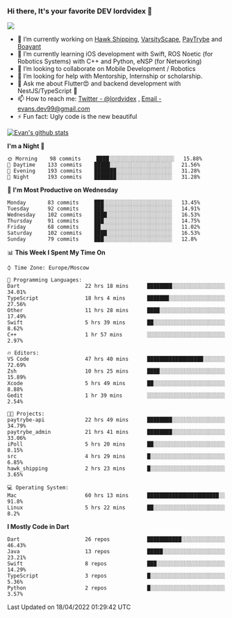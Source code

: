 ### Hi there, It's your favorite DEV lordvidex 👋
<img src="https://komarev.com/ghpvc/?username=lordvidex&label=Views&color=blue&style=plastic" />
<!--
**lordvidex/lordvidex** is a ✨ _special_ ✨ repository because its `README.md` (this file) appears on your GitHub profile.
Here are some ideas to get you started:
-->

- 🔭 I’m currently working on [Hawk Shipping](https://hawkshipping.com), [VarsityScape](https://varsityscape.com), [PayTrybe](https://www.paytrybe.com) and [Boayant](https://www.github.com/boayant-dev)
- 🌱 I’m currently learning iOS development with Swift, ROS Noetic (for Robotics Systems) with C++ and Python, eNSP (for Networking)
- 👯 I’m looking to collaborate on Mobile Development / Robotics
- 🤔 I’m looking for help with Mentorship, Internship or scholarship.
- 💬 Ask me about Flutter😍 and backend development with NestJS/TypeScript 🔮
- 📫 How to reach me: [Twitter - @lordvidex](https://twitter.com/lordvidex) , [Email - evans.dev99@gmail.com](mailto:evans.dev99@gmail.com?body=Hello%20Evans,)
- ⚡ Fun fact: Ugly code is the new beautiful 

<div>
<!-- <a href="https://github.com/lordvidex">
  <img src="https://github-readme-stats.vercel.app/api/top-langs/?username=lordvidex&theme=light" />
</a>    -->
<!-- [![Top Langs](https://github-readme-stats.vercel.app/api/top-langs/?username=lordvidex)](https://github.com/lordvidex/)  -->

<a href="https://github.com/lordvidex">
 <img src="https://github-readme-stats.vercel.app/api?username=lordvidex&show_icons=true&theme=light&line_height=27" alt="Evan's github stats"/>
</a>
</div>


<!--
  <a href="https://github.com/iampawan/FlutterExampleApps">
    <img align="center" src="https://github-readme-stats.vercel.app/api/pin/?username=iampawan&repo=FlutterExampleApps&theme=light" />

  </a>
  <a href="https://github.com/iampawan/VelocityX">
   <img align="center" src="https://github-readme-stats.vercel.app/api/pin/?username=iampawan&repo=VelocityX&theme=light" />
  </a>
-->
<!--START_SECTION:waka-->
**I'm a Night 🦉** 

```text
🌞 Morning    98 commits     ████░░░░░░░░░░░░░░░░░░░░░   15.88% 
🌆 Daytime    133 commits    █████░░░░░░░░░░░░░░░░░░░░   21.56% 
🌃 Evening    193 commits    ███████░░░░░░░░░░░░░░░░░░   31.28% 
🌙 Night      193 commits    ███████░░░░░░░░░░░░░░░░░░   31.28%

```
📅 **I'm Most Productive on Wednesday** 

```text
Monday       83 commits     ███░░░░░░░░░░░░░░░░░░░░░░   13.45% 
Tuesday      92 commits     ███░░░░░░░░░░░░░░░░░░░░░░   14.91% 
Wednesday    102 commits    ████░░░░░░░░░░░░░░░░░░░░░   16.53% 
Thursday     91 commits     ███░░░░░░░░░░░░░░░░░░░░░░   14.75% 
Friday       68 commits     ██░░░░░░░░░░░░░░░░░░░░░░░   11.02% 
Saturday     102 commits    ████░░░░░░░░░░░░░░░░░░░░░   16.53% 
Sunday       79 commits     ███░░░░░░░░░░░░░░░░░░░░░░   12.8%

```


📊 **This Week I Spent My Time On** 

```text
⌚︎ Time Zone: Europe/Moscow

💬 Programming Languages: 
Dart                     22 hrs 18 mins      ████████░░░░░░░░░░░░░░░░░   34.01% 
TypeScript               18 hrs 4 mins       ███████░░░░░░░░░░░░░░░░░░   27.56% 
Other                    11 hrs 28 mins      ████░░░░░░░░░░░░░░░░░░░░░   17.49% 
Swift                    5 hrs 39 mins       ██░░░░░░░░░░░░░░░░░░░░░░░   8.62% 
C++                      1 hr 57 mins        ░░░░░░░░░░░░░░░░░░░░░░░░░   2.97%

🔥 Editors: 
VS Code                  47 hrs 40 mins      ██████████████████░░░░░░░   72.69% 
Zsh                      10 hrs 25 mins      ████░░░░░░░░░░░░░░░░░░░░░   15.89% 
Xcode                    5 hrs 49 mins       ██░░░░░░░░░░░░░░░░░░░░░░░   8.88% 
Gedit                    1 hr 39 mins        ░░░░░░░░░░░░░░░░░░░░░░░░░   2.54%

🐱‍💻 Projects: 
paytrybe-api             22 hrs 49 mins      ████████░░░░░░░░░░░░░░░░░   34.79% 
paytrybe_admin           21 hrs 41 mins      ████████░░░░░░░░░░░░░░░░░   33.06% 
iPoll                    5 hrs 20 mins       ██░░░░░░░░░░░░░░░░░░░░░░░   8.15% 
src                      4 hrs 29 mins       █░░░░░░░░░░░░░░░░░░░░░░░░   6.85% 
hawk_shipping            2 hrs 23 mins       █░░░░░░░░░░░░░░░░░░░░░░░░   3.65%

💻 Operating System: 
Mac                      60 hrs 13 mins      ███████████████████████░░   91.8% 
Linux                    5 hrs 22 mins       ██░░░░░░░░░░░░░░░░░░░░░░░   8.2%

```

**I Mostly Code in Dart** 

```text
Dart                     26 repos            ███████████░░░░░░░░░░░░░░   46.43% 
Java                     13 repos            █████░░░░░░░░░░░░░░░░░░░░   23.21% 
Swift                    8 repos             ███░░░░░░░░░░░░░░░░░░░░░░   14.29% 
TypeScript               3 repos             █░░░░░░░░░░░░░░░░░░░░░░░░   5.36% 
Python                   2 repos             █░░░░░░░░░░░░░░░░░░░░░░░░   3.57%

```



 Last Updated on 18/04/2022 01:29:42 UTC
<!--END_SECTION:waka-->
